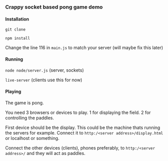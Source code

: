 ### Crappy socket based pong game demo

#### Installation
```git clone```

```npm install```

Change the line 116 in `main.js` to match your server (will maybe fix this later)

#### Running
```node node/server.js``` (server, sockets)

```live-server``` (clients use this for now)

#### Playing
The game is pong.

You need 3 browsers or devices to play.
1 for displaying the field. 2 for controlling the paddles.

First device should be the display. This could be the machine thats running the servers for example. Connect it to `http:/<server address>/display.html` or localhost or something.

Connect the other devices (clients), phones preferably, to `http:/<server address>/` and they will act as paddles.
